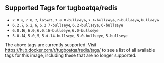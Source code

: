 ## Supported Tags for tugboatqa/redis

* `7.0.0`, `7.0`, `7`, `latest`, `7.0.0-bullseye`, `7.0-bullseye`, `7-bullseye`, `bullseye`
* `6.2.7`, `6.2`, `6`, `6.2.7-bullseye`, `6.2-bullseye`, `6-bullseye`
* `6.0.16`, `6.0`, `6.0.16-bullseye`, `6.0-bullseye`
* `5.0.14`, `5.0`, `5`, `5.0.14-bullseye`, `5.0-bullseye`, `5-bullseye`

The above tags are currently supported. Visit https://hub.docker.com/r/tugboatqa/redis/tags/ to see a list of all available tags for this image, including those that are no longer supported.

